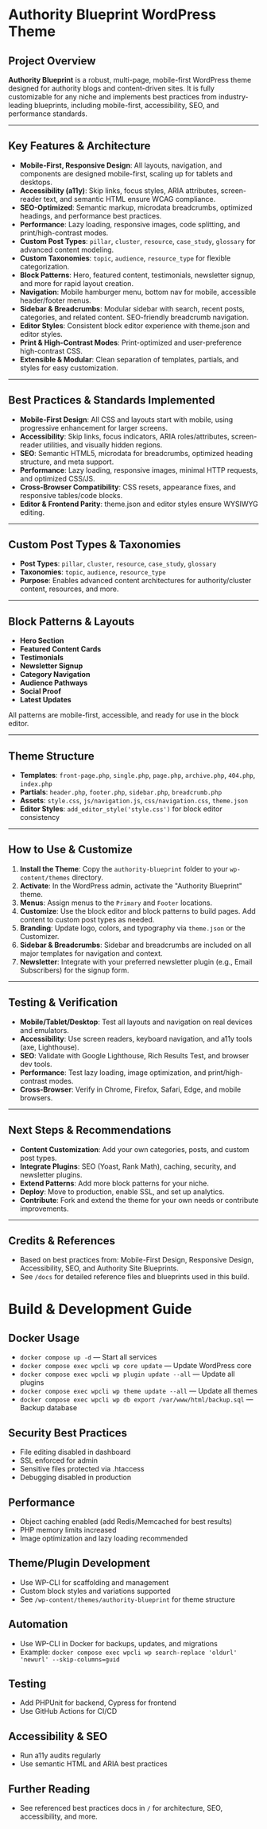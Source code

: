 # Authority Blueprint WordPress Theme

## Project Overview

**Authority Blueprint** is a robust, multi-page, mobile-first WordPress theme designed for authority blogs and content-driven sites. It is fully customizable for any niche and implements best practices from industry-leading blueprints, including mobile-first, accessibility, SEO, and performance standards.

---

## Key Features & Architecture

- **Mobile-First, Responsive Design**: All layouts, navigation, and components are designed mobile-first, scaling up for tablets and desktops.
- **Accessibility (a11y)**: Skip links, focus styles, ARIA attributes, screen-reader text, and semantic HTML ensure WCAG compliance.
- **SEO-Optimized**: Semantic markup, microdata breadcrumbs, optimized headings, and performance best practices.
- **Performance**: Lazy loading, responsive images, code splitting, and print/high-contrast modes.
- **Custom Post Types**: `pillar`, `cluster`, `resource`, `case_study`, `glossary` for advanced content modeling.
- **Custom Taxonomies**: `topic`, `audience`, `resource_type` for flexible categorization.
- **Block Patterns**: Hero, featured content, testimonials, newsletter signup, and more for rapid layout creation.
- **Navigation**: Mobile hamburger menu, bottom nav for mobile, accessible header/footer menus.
- **Sidebar & Breadcrumbs**: Modular sidebar with search, recent posts, categories, and related content. SEO-friendly breadcrumb navigation.
- **Editor Styles**: Consistent block editor experience with theme.json and editor styles.
- **Print & High-Contrast Modes**: Print-optimized and user-preference high-contrast CSS.
- **Extensible & Modular**: Clean separation of templates, partials, and styles for easy customization.

---

## Best Practices & Standards Implemented

- **Mobile-First Design**: All CSS and layouts start with mobile, using progressive enhancement for larger screens.
- **Accessibility**: Skip links, focus indicators, ARIA roles/attributes, screen-reader utilities, and visually hidden regions.
- **SEO**: Semantic HTML5, microdata for breadcrumbs, optimized heading structure, and meta support.
- **Performance**: Lazy loading, responsive images, minimal HTTP requests, and optimized CSS/JS.
- **Cross-Browser Compatibility**: CSS resets, appearance fixes, and responsive tables/code blocks.
- **Editor & Frontend Parity**: theme.json and editor styles ensure WYSIWYG editing.

---

## Custom Post Types & Taxonomies

- **Post Types**: `pillar`, `cluster`, `resource`, `case_study`, `glossary`
- **Taxonomies**: `topic`, `audience`, `resource_type`
- **Purpose**: Enables advanced content architectures for authority/cluster content, resources, and more.

---

## Block Patterns & Layouts

- **Hero Section**
- **Featured Content Cards**
- **Testimonials**
- **Newsletter Signup**
- **Category Navigation**
- **Audience Pathways**
- **Social Proof**
- **Latest Updates**

All patterns are mobile-first, accessible, and ready for use in the block editor.

---

## Theme Structure

- **Templates**: `front-page.php`, `single.php`, `page.php`, `archive.php`, `404.php`, `index.php`
- **Partials**: `header.php`, `footer.php`, `sidebar.php`, `breadcrumb.php`
- **Assets**: `style.css`, `js/navigation.js`, `css/navigation.css`, `theme.json`
- **Editor Styles**: `add_editor_style('style.css')` for block editor consistency

---

## How to Use & Customize

1. **Install the Theme**: Copy the `authority-blueprint` folder to your `wp-content/themes` directory.
2. **Activate**: In the WordPress admin, activate the "Authority Blueprint" theme.
3. **Menus**: Assign menus to the `Primary` and `Footer` locations.
4. **Customize**: Use the block editor and block patterns to build pages. Add content to custom post types as needed.
5. **Branding**: Update logo, colors, and typography via `theme.json` or the Customizer.
6. **Sidebar & Breadcrumbs**: Sidebar and breadcrumbs are included on all major templates for navigation and context.
7. **Newsletter**: Integrate with your preferred newsletter plugin (e.g., Email Subscribers) for the signup form.

---

## Testing & Verification

- **Mobile/Tablet/Desktop**: Test all layouts and navigation on real devices and emulators.
- **Accessibility**: Use screen readers, keyboard navigation, and a11y tools (axe, Lighthouse).
- **SEO**: Validate with Google Lighthouse, Rich Results Test, and browser dev tools.
- **Performance**: Test lazy loading, image optimization, and print/high-contrast modes.
- **Cross-Browser**: Verify in Chrome, Firefox, Safari, Edge, and mobile browsers.

---

## Next Steps & Recommendations

- **Content Customization**: Add your own categories, posts, and custom post types.
- **Integrate Plugins**: SEO (Yoast, Rank Math), caching, security, and newsletter plugins.
- **Extend Patterns**: Add more block patterns for your niche.
- **Deploy**: Move to production, enable SSL, and set up analytics.
- **Contribute**: Fork and extend the theme for your own needs or contribute improvements.

---

## Credits & References

- Based on best practices from: Mobile-First Design, Responsive Design, Accessibility, SEO, and Authority Site Blueprints.
- See `/docs` for detailed reference files and blueprints used in this build.

# Build & Development Guide

## Docker Usage
- `docker compose up -d` — Start all services
- `docker compose exec wpcli wp core update` — Update WordPress core
- `docker compose exec wpcli wp plugin update --all` — Update all plugins
- `docker compose exec wpcli wp theme update --all` — Update all themes
- `docker compose exec wpcli wp db export /var/www/html/backup.sql` — Backup database

## Security Best Practices
- File editing disabled in dashboard
- SSL enforced for admin
- Sensitive files protected via .htaccess
- Debugging disabled in production

## Performance
- Object caching enabled (add Redis/Memcached for best results)
- PHP memory limits increased
- Image optimization and lazy loading recommended

## Theme/Plugin Development
- Use WP-CLI for scaffolding and management
- Custom block styles and variations supported
- See `/wp-content/themes/authority-blueprint` for theme structure

## Automation
- Use WP-CLI in Docker for backups, updates, and migrations
- Example: `docker compose exec wpcli wp search-replace 'oldurl' 'newurl' --skip-columns=guid`

## Testing
- Add PHPUnit for backend, Cypress for frontend
- Use GitHub Actions for CI/CD

## Accessibility & SEO
- Run a11y audits regularly
- Use semantic HTML and ARIA best practices

## Further Reading
- See referenced best practices docs in `/` for architecture, SEO, accessibility, and more. 